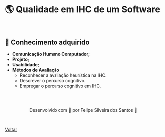 <h1> 🌎 Qualidade em IHC de um Software</h1>

<br>

<h2> 🧠 Conhecimento adquirido </h2>

- **Comunicação Humano Computador;**
- **Projeto;**
- **Usabilidade;**
- **Métodos de Avaliação** 
  - Reconhecer a avaliação heurística na IHC.
  - Descrever o percurso cognitivo.
  - Empregar o percurso cognitivo em IHC.
  

<br><br>

<p align="center"> Desenvolvido com 💜 por Felipe Silveira dos Santos 👋 <p>

<br>

<a href="./README.md">Voltar</a>